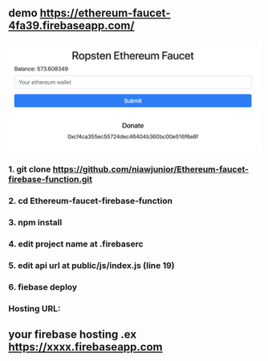## demo https://ethereum-faucet-4fa39.firebaseapp.com/
![alt text](demo.png)
### 1. git clone https://github.com/niawjunior/Ethereum-faucet-firebase-function.git
### 2. cd Ethereum-faucet-firebase-function
### 3. npm install
### 4. edit project name at .firebaserc
### 5. edit api url at public/js/index.js (line 19)

### 6. fiebase deploy

### Hosting URL:
## your firebase hosting .ex https://xxxx.firebaseapp.com
